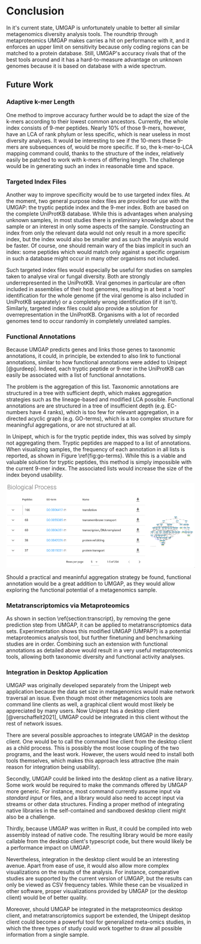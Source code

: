 # Conclusion

<!-- TODO hoeft niet volgens Bart en Peter
## History of UMGAP

* doorloping
  - Tryptische peptiden als thesis van Tom
    - oorsprong boomgebaseerde LCA
  initieel: puur uitgegaan van metaproteomics strategie; met filterstap beter; dan kmeren
  - 9-meren als thesis van Stijn
  - seed-extend met Aranka
    - oorspronkelijk met scores
  - benchmark met Niels
    - start van FGS++

Peter: eventueel iets over Rust, waarom dat comfortable is en er potentieel in zit
-->

In it's current state, UMGAP is unfortunately unable to better all
similar metagenomics diversity analysis tools. The roundtrip through
metaproteomics UMGAP makes carries a hit on performance with it, and it
enforces an upper limit on sensitivity because only coding regions can
be matched to a protein database. Still, UMGAP's accuracy rivals that of
the best tools around and it has a hard-to-measure advantage on unknown
genomes because it is based on database with a wide spectrum.

## Future Work

### Adaptive k-mer Length

One method to improve accuracy further would be to adapt the size of
the k-mers according to their lowest common ancestors. Currently, the
whole index consists of 9-mer peptides. Nearly 10% of those 9-mers,
however, have an LCA of rank phylum or less specific, which is near
useless in most diversity analyses. It would be interesting to see if
the 10-mers these 9-mers are subsequences of, would be more specific. If
so, the k-mer-to-LCA mapping command could, thanks to the structure of
the index, relatively easily be patched to work with k-mers of differing
length. The challenge would be in generating such an index in reasonable
time and space.

### Targeted Index Files

Another way to improve specificity would be to use targeted index files.
At the moment, two general purpose index files are provided for use
with the UMGAP: the tryptic peptide index and the 9-mer index. Both
are based on the complete UniProtKB database. While this is advantages
when analysing unknown samples, in most studies there is preliminary
knowledge about the sample or an interest in only some aspects of the
sample. Constructing an index from only the relevant data would not only
result in a more specific index, but the index would also be smaller and
as such the analysis would be faster. Of course, one should remain wary
of the bias implicit in such an index: some peptides which would match
only against a specific organism in such a database might occur in many
other organisms not included.

Such targeted index files would especially be useful for studies on
samples taken to analyse viral or fungal diversity. Both are strongly
underrepresented in the UniProtKB. Viral genomes in particular are often
included in assemblies of their host genomes, resulting in at best a
'root' identification for the whole genome (if the viral genome is also
included in UniProtKB separately) or a completely wrong identification
(if it isn't). Similarly, targeted index files could also provide a
solution for overrepresentation in the UniProtKB. Organisms with a lot
of recorded genomes tend to occur randomly in completely unrelated
samples.

### Functional Annotations

Because UMGAP predicts genes and links those genes to taxonomic
annotations, it could, in principle, be extended to also link to
functional annotations, similar to how functional annotations were
added to Unipept [@gurdeep]. Indeed, each tryptic peptide or 9-mer
in the UniProtKB can easily be associated with a list of functional
annotations.

The problem is the aggregation of this list. Taxonomic annotations are
structured in a tree with sufficient depth, which makes aggregation
strategies such as the lineage-based and modified LCA possible.
Functional annotations are are structured in a tree of insufficient
depth (e.g. EC-numbers have 4 ranks), which is too few for relevant
aggregation, in a directed acyclic graph (e.g. GO-terms), which is a too
complex structure for meaningful aggregations, or are not structured at
all.

In Unipept, which is for the tryptic peptide index, this was solved by
simply not aggregating them. Tryptic peptides are mapped to a list of
annotations. When visualizing samples, the frequency of each annotation
in all lists is reported, as shown in Figure \ref{fig:go-terms}. While
this is a viable and valuable solution for tryptic peptides, this method
is simply impossible with the current 9-mer index. The associated lists
would increase the size of the index beyond usability.

![GO terms related to biological processes found in the marine example data set in Unipept. On the left, a list is shown with the related terms ordered by the numbered of peptides annotated with them. On the right, the relation between the 5 most occuring terms can be zoomed in on. This graph is provided by QuickGO [@quickgo].\label{fig:go-terms}](./go-terms.png)

Should a practical and meaninful aggregation strategy be found,
functional annotation would be a great addition to UMGAP, as they would
allow exploring the functional potential of a metagenomics sample.

### Metatranscriptomics via Metaproteomics

As shown in section \ref{section:transcript}, by removing the gene
prediction step from UMGAP, it can be applied to metatranscriptomics
data sets. Experimentation shows this modified UMGAP (UMPAP?) is a
potential metaproteomics analysis tool, but further finetuning and
benchmarking studies are in order. Combining such an extension with
functional annotations as detailed above would result in a very useful
metaproteomics tools, allowing both taxonomic diversity and functional
activity analyses.

### Integration in Desktop Application

UMGAP was originally developed separately from the Unipept web
application because the data set size in metagenomics would make
network traversal an issue. Even though most other metagenomics tools
are command line clients as well, a graphical client would most
likely be appreciated by many users. Now Unipept has a desktop client
[@verschaffelt2021], UMGAP could be integrated in this client without
the rest of network issues.

There are several possible approaches to integrate UMGAP in the desktop
client. One would be to call the command line client from the desktop
client as a child process. This is possibly the most loose coupling of
the two programs, and the least work. However, the users would need to
install both tools themselves, which makes this approach less attractive
(the main reason for integration being usability).

Secondly, UMGAP could be linked into the desktop client as a native
library. Some work would be required to make the commands offered by
UMGAP more generic. For instance, most command currently assume input
via *standard input* or files, and a library would also need to accept
input via streams or other data structures. Finding a proper method of
integrating native libraries in the self-contained and sandboxed desktop
client might also be a challenge.

Thirdly, because UMGAP was written in Rust, it could be compiled into
web assembly instead of native code. The resulting library would be more
easily callable from the desktop client's typescript code, but there
would likely be a performance impact on UMGAP.

Nevertheless, integration in the desktop client would be an interesting
avenue. Apart from ease of use, it would also allow more complex
visualizations on the results of the analysis. For instance, comparative
studies are supported by the current version of UMGAP, but the results
can only be viewed as CSV frequency tables. While these can be
visualized in other software, proper visualizations provided by UMGAP
(or the desktop client) would be of better quality.

Moreover, should UMGAP be integrated in the metaproteomics desktop
client, and metatranscriptomics support be extended, the Unipept desktop
client could become a powerful tool for generalized meta-omics studies,
in which the three types of study could work together to draw all
possible information from a single sample.
